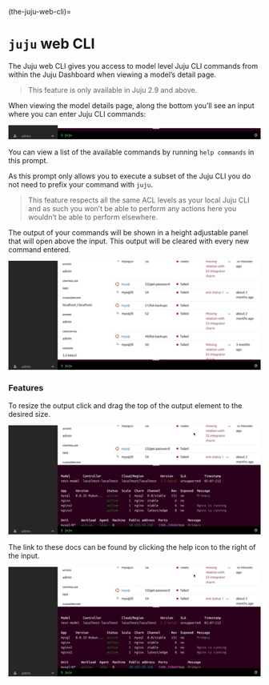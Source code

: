 (the-juju-web-cli)=
# `juju` web CLI 

The Juju web CLI gives you access to model level Juju CLI commands from within the Juju Dashboard when viewing a model’s detail page.

> This feature is only available in Juju 2.9 and above.

When viewing the model details page, along the bottom you’ll see an input where you can enter Juju CLI commands:

![Juju web CLI](juju-web-cli-1.png)

You can view a list of the available commands by running `help commands` in this prompt.

As this prompt only allows you to execute a subset of the Juju CLI you do not need to prefix your command with `juju`.

> This feature respects all the same ACL levels as your local Juju CLI and as such you won’t be able to perform any actions here you wouldn’t be able to perform elsewhere.

The output of your commands will be shown in a height adjustable panel that will open above the input. This output will be cleared with every new command entered.

![Juju web CLI](juju-web-cli-2.png)

### Features

To resize the output click and drag the top of the output element to the desired size.

![Juju web CLI](juju-web-cli-3.png)

The link to these docs can be found by clicking the help icon to the right of the input.

![Juju web CLI](juju-web-cli-4.png)
